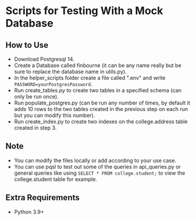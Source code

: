 # Scripts for Testing With a Mock Database

## How to Use

- Download Postgresql 14.
- Create a Database called finbourne (it can be any name really but be sure to replace the database name in utils.py).
- In the helper_scripts folder create a file called ".env" and write ```PASSWORD=yourPostgresPassword```.
- Run create_tables.py to create two tables in a specified schema (can only be run once).
- Run populate_postgres.py (can be run any number of times, by default it adds 10 rows to the two tables created in the previous step on each run but you can modify this number).
- Run create_index.py to create two indexes on the college.address table created in step 3.

## Note

- You can modify the files locally or add according to your use case.
- You can use pqsl to test out some of the queries in api_queries.py or general queries like using ```SELECT * FROM college.student;``` to view the college.student table for example.

## Extra Requirements

- Python 3.9+
